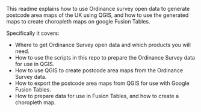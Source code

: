 This readme explains how to use Ordinance survey open data to generate postcode area maps of the UK using QGIS, and how to use the generated maps to create choropleth maps on google Fusion Tables.

Specifically it covers:
* Where to get Ordinance Survey open data and which products you will need.
* How to use the scripts in this repo to prepare the Ordinance Survey data for use in QGIS.
* How to use QGIS to create postcode area maps from the Ordinance Survey data.
* How to export the postcode area maps from QGIS for use with Google Fusion Tables.
* How to prepare data for use in Fusion Tables, and how to create a choropleth map.
